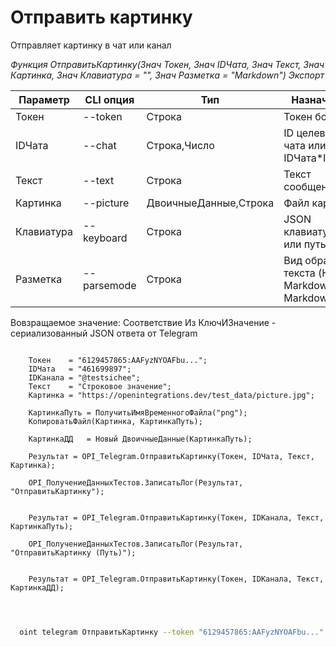 ﻿---
sidebar_position: 2
---

# Отправить картинку
 Отправляет картинку в чат или канал


*Функция ОтправитьКартинку(Знач Токен, Знач IDЧата, Знач Текст, Знач Картинка, Знач Клавиатура = "", Знач Разметка = "Markdown") Экспорт*

  | Параметр | CLI опция | Тип | Назначение |
  |-|-|-|-|
  | Токен | --token | Строка | Токен бота |
  | IDЧата | --chat | Строка,Число | ID целевого чата или IDЧата*IDТемы |
  | Текст | --text | Строка | Текст сообщения |
  | Картинка | --picture | ДвоичныеДанные,Строка | Файл картинки |
  | Клавиатура | --keyboard | Строка | JSON клавиатуры или путь к .json |
  | Разметка | --parsemode | Строка | Вид обработки текста (HTML, Markdown, MarkdownV2) |

  
  Вовзращаемое значение:   Соответствие Из КлючИЗначение - сериализованный JSON ответа от Telegram

```bsl title="Пример кода"
	
    Токен    = "6129457865:AAFyzNYOAFbu...";
    IDЧата   = "461699897";
    IDКанала = "@testsichee";
    Текст    = "Строковое значение";
    Картинка = "https://openintegrations.dev/test_data/picture.jpg"; 
    
    КартинкаПуть = ПолучитьИмяВременногоФайла("png");
    КопироватьФайл(Картинка, КартинкаПуть);
    
    КартинкаДД   = Новый ДвоичныеДанные(КартинкаПуть);
    
    Результат = OPI_Telegram.ОтправитьКартинку(Токен, IDЧата, Текст, Картинка);
    
    OPI_ПолучениеДанныхТестов.ЗаписатьЛог(Результат, "ОтправитьКартинку");
    
  
    Результат = OPI_Telegram.ОтправитьКартинку(Токен, IDКанала, Текст, КартинкаПуть);
    
    OPI_ПолучениеДанныхТестов.ЗаписатьЛог(Результат, "ОтправитьКартинку (Путь)");
    
      
    Результат = OPI_Telegram.ОтправитьКартинку(Токен, IDКанала, Текст, КартинкаДД);

	
```

```sh title="Пример команд CLI"
    
  oint telegram ОтправитьКартинку --token "6129457865:AAFyzNYOAFbu..." --chat "461699897" --text "Строковое значение" --picture "https://openintegrations.dev/test_data/picture.jpg" --keyboard %keyboard% --parsemode %parsemode%

```


```json title="Результат"



```
